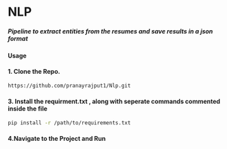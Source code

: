 # NLP
##### Pipeline to extract entities from the resumes and save results in a json format


#### Usage

#### 1. Clone the Repo.
```bash
https://github.com/pranayrajput1/Nlp.git
```


#### 3. Install  the requirment.txt , along with seperate commands commented inside the file

```bash
pip install -r /path/to/requirements.txt
```

#### 4.Navigate to the Project and Run

